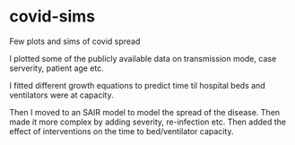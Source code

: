 # covid-sims
Few plots and sims of covid spread

I plotted some of the publicly available data on transmission mode, case serverity, patient age etc.

I fitted different growth equations to predict time til hospital beds and ventilators were at capacity.

Then I moved to an SAIR model to model the spread of the disease. Then made it more complex by adding severity, re-infection etc. Then added the effect of interventions on the time to bed/ventilator capacity.
